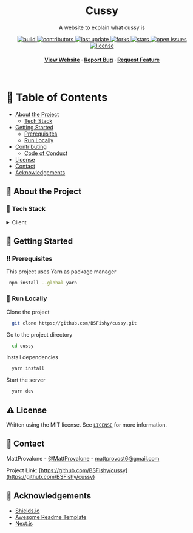 <div align="center">

  <h1>Cussy</h1>

  <p>
    A website to explain what cussy is
  </p>

<p>
  <a href="https://github.com/BSFishy/cussy/deployments?environment=Production">
    <img src="https://img.shields.io/github/deployments/BSFishy/cussy/production?label=build" alt="build" />
  </a>
  <a href="https://github.com/BSFishy/cussy/graphs/contributors">
    <img src="https://img.shields.io/github/contributors/BSFishy/cussy" alt="contributors" />
  </a>
  <a href="">
    <img src="https://img.shields.io/github/last-commit/BSFishy/cussy" alt="last update" />
  </a>
  <a href="https://github.com/BSFishy/cussy/network/members">
    <img src="https://img.shields.io/github/forks/BSFishy/cussy" alt="forks" />
  </a>
  <a href="https://github.com/BSFishy/cussy/stargazers">
    <img src="https://img.shields.io/github/stars/BSFishy/cussy" alt="stars" />
  </a>
  <a href="https://github.com/BSFishy/cussy/issues/">
    <img src="https://img.shields.io/github/issues/BSFishy/cussy" alt="open issues" />
  </a>
  <a href="https://github.com/BSFishy/cussy/blob/main/LICENSE">
    <img src="https://img.shields.io/github/license/BSFishy/cussy.svg" alt="license" />
  </a>
</p>

<h4>
    <a href="https://cussy.vercel.app/">View Website</a>
  <span> · </span>
    <a href="https://github.com/BSFishy/cussy/issues/">Report Bug</a>
  <span> · </span>
    <a href="https://github.com/BSFishy/cussy/issues/">Request Feature</a>
  </h4>
</div>

<br />

# :notebook_with_decorative_cover: Table of Contents

- [About the Project](#star2-about-the-project)
    * [Tech Stack](#space_invader-tech-stack)
- [Getting Started](#toolbox-getting-started)
    * [Prerequisites](#bangbang-prerequisites)
    * [Run Locally](#running-run-locally)
- [Contributing](#wave-contributing)
    * [Code of Conduct](#scroll-code-of-conduct)
- [License](#warning-license)
- [Contact](#handshake-contact)
- [Acknowledgements](#gem-acknowledgements)

## :star2: About the Project

### :space_invader: Tech Stack

<details>
  <summary>Client</summary>
  <ul>
    <li><a href="https://www.typescriptlang.org/">Typescript</a></li>
    <li><a href="https://nextjs.org/">Next.js</a></li>
    <li><a href="https://reactjs.org/">React.js</a></li>
  </ul>
</details>

## 	:toolbox: Getting Started

### :bangbang: Prerequisites

This project uses Yarn as package manager

```bash
 npm install --global yarn
```

### :running: Run Locally

Clone the project

```bash
  git clone https://github.com/BSFishy/cussy.git
```

Go to the project directory

```bash
  cd cussy
```

Install dependencies

```bash
  yarn install
```

Start the server

```bash
  yarn dev
```

<!--
## :wave: Contributing

<a href="https://github.com/BSFishy/cussy/graphs/contributors">
  <img src="https://contrib.rocks/image?repo=BSFishy/cussy" />
</a>

Contributions are always welcome!

See `contributing.md` for ways to get started.

### :scroll: Code of Conduct

Please read the [Code of Conduct](https://github.com/BSFishy/cussy/blob/main/CODE_OF_CONDUCT.md)
-->

## :warning: License

Written using the MIT license. See [`LICENSE`](https://github.com/BSFishy/cussy/blob/main/LICENSE) for more information.

## :handshake: Contact

MattProvalone - [@MattProvalone](https://twitter.com/MattProvalone) - mattprovost6@gmail.com

Project Link: [https://github.com/BSFishy/cussy](https://github.com/BSFishy/cussy)

<!-- Acknowledgments -->
## :gem: Acknowledgements

- [Shields.io](https://shields.io/)
- [Awesome Readme Template](https://github.com/Louis3797/awesome-readme-template)
- [Next.js](https://nextjs.org/)
